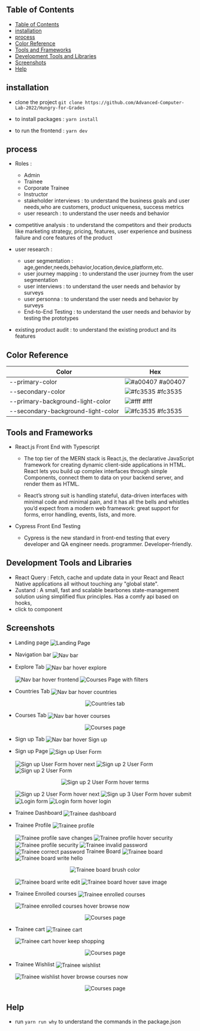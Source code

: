 ## Table of Contents

- [Table of Contents](#table-of-contents)
- [installation](#installation)
- [process](#process)
- [Color Reference](#color-reference)
- [Tools and Frameworks](#tools-and-frameworks)
- [Development Tools and Libraries](#development-tools-and-libraries)
- [Screenshots](#screenshots)
- [Help](#help)

## installation
- clone the project `git clone https://github.com/Advanced-Computer-Lab-2022/Hungry-for-Grades`

- to install packages : `yarn install`

- to run the frontend : `yarn dev`

## process

- Roles :

  - Admin
  - Trainee
  - Corporate Trainee
  - Instructor
  - stakeholder interviews : to understand the business goals and user needs,who are customers, product uniqueness, success metrics
  - user research : to understand the user needs and behavior

- competitive analysis : to understand the competitors and their products like marketing strategy, pricing, features, user experience and business failure and core features of the product
- user research :

  - user segmentation : age,gender,needs,behavior,location,device,platform,etc.
  - user journey mapping : to understand the user journey from the user segmentation
  - user interviews : to understand the user needs and behavior by surveys
  - user personna : to understand the user needs and behavior by surveys
  - End-to-End Testing : to understand the user needs and behavior by testing the prototypes

- existing product audit : to understand the existing product and its features

## Color Reference

| Color                              | Hex                                                              |
| ---------------------------------- | ---------------------------------------------------------------- |
| --primary-color                    | ![#a00407](https://via.placeholder.com/10/a00407?text=+) #a00407 |
| --secondary-color                  | ![#fc3535](https://via.placeholder.com/10/fc3535?text=+) #fc3535 |
| --primary-background-light-color   | ![#fff](https://via.placeholder.com/10/fff?text=+) #fff          |
| --secondary-background-light-color | ![#fc3535](https://via.placeholder.com/10/fc3535?text=+) #fc3535 |

## Tools and Frameworks

- React.js Front End with Typescript

  - The top tier of the MERN stack is React.js, the declarative JavaScript framework for creating dynamic client-side applications in HTML. React lets you build up complex interfaces through simple Components, connect them to data on your backend server, and render them as HTML.

  - React’s strong suit is handling stateful, data-driven interfaces with minimal code and minimal pain, and it has all the bells and whistles you’d expect from a modern web framework: great support for forms, error handling, events, lists, and more.

- Cypress Front End Testing
  - Cypress is the new standard in front-end testing that every developer and QA engineer needs. programmer. Developer-friendly.

## Development Tools and Libraries

- React Query : Fetch, cache and update data in your React and React Native applications all without touching any "global state".
- Zustand : A small, fast and scalable bearbones state-management solution using simplified flux principles. Has a comfy api based on hooks,
- click to component

## Screenshots

- Landing page
  <img src="../screenshots/Landing Page.png" alt="Landing Page" align="center" >

- Navigation bar
  <img src="../screenshots/Nav bar.png" alt="Nav bar" align="center" >

- Explore Tab
  <img src="../screenshots/Nav bar hover explore.png" alt="Nav bar hover explore" align="center">

  <img src="../screenshots/Explore Tab hover frontend.png" alt="Nav bar hover frontend" align="center">

  <img src="../screenshots/All courses filters.png" alt="Courses Page with filters" align="center">

- Countries Tab
  <img src="../screenshots/Nav bar hover countries.png" alt="Nav bar hover countries" align="center">

  <p align="center"><img src="../screenshots/Countries Tab.png" alt="Countries tab" align="center"> </p>

- Courses Tab
  <img src="../screenshots/Nav bar hover courses.png" alt="Nav bar hover courses" align="center">

  <p align="center"><img src="../screenshots/All courses page.png" alt="Courses page" align="center"> </p>

- Sign up Tab
  <img src="../screenshots/Nav bar hover sign up.png" alt="Nav bar hover Sign up" align="center">

- Sign up Page
  <img src="../screenshots/sign up 1.png" alt="Sign up User Form" align="center" >

  <img src="../screenshots/sign up 1 filled hover next.png" alt="Sign up User Form hover next" align="center" >

  <img src="../screenshots/sign up 2 filled.png" alt="Sign up 2 User Form" align="center" >

  <img src="../screenshots/sign up 2 filled hover terms.png" alt="Sign up 2 User Form" align="center" >

  <p align="center"><img src="../screenshots/sign up terms.png" alt="Sign up 2 User Form hover terms" align="center" > </p>

  <img src="../screenshots/sign up 2 filled hover next.png" alt="Sign up 2 User Form hover next" align="center" >

  <img src="../screenshots/sign up 3 filled hover submit.png" alt="Sign up 3 User Form hover submit" align="center" >

  <img src="../screenshots/login page.png" alt="Login form" align="center" >

  <img src="../screenshots/login page filled hover login.png" alt="Login form hover login" align="center" >

- Trainee Dashboard
  <img src="../screenshots/Trainee Dashboard.png" alt="Trainee dashboard" align="center" >

- Trainee Profile
  <img src="../screenshots/Trainee profile.png" alt="Trainee profile" align="center" >

    <img src="../screenshots/Trainee profile changes.png" alt="Trainee profile save changes" align="center" >

    <img src="../screenshots/Trainee profile hover security.png" alt="Trainee profile hover security" align="center" >

    <img src="../screenshots/Trainee profile security.png" alt="Trainee profile security" align="center" >

    <img src="../screenshots/Trainee invalid password.png" alt="Trainee invalid password" align="center" >

    <img src="../screenshots/Trainee Correct password.png" alt="Trainee correct password" align="center" >
  Trainee Board
    <img src="../screenshots/Trainee board.png" alt="Trainee board" align="center" >

    <img src="../screenshots/Trainee board write hello.png" alt="Trainee board write hello" align="center" >

    <p align="center"><img src="../screenshots/Trainee board brush color.png" alt="Trainee board brush color" align="center" > </p>

    <img src="../screenshots/Trainee board write edit.png" alt="Trainee board write edit" align="center" >

    <img src="../screenshots/Trainee board save image.png" alt="Trainee board hover save image" align="center" >

- Trainee Enrolled courses
  <img src="../screenshots/Trainee enrolled courses.png" alt="Trainee enrolled courses" align="center" >

  <img src="../screenshots/Trainee enrolled courses hover browse now.png" alt="Trainee enrolled courses hover browse now" align="center" >

  <p align="center"><img src="../screenshots/All courses page.png" alt="Courses page" align="center"> </p>

- Trainee cart
  <img src="../screenshots/Trainee cart.png" alt="Trainee cart" align="center" >

  <img src="../screenshots/Trainee cart hover keep shopping.png" alt="Trainee cart hover keep shopping" align="center" >

  <p align="center"><img src="../screenshots/All courses page.png" alt="Courses page" align="center"> </p>

- Trainee Wishlist
  <img src="../screenshots/Trainee wishlist.png" alt="Trainee wishlist" align="center" >

  <img src="../screenshots/Trainee wishlist hover browse courses now.png" alt="Trainee wishlist hover browse courses now" align="center" >

  <p align="center"><img src="../screenshots/All courses page.png" alt="Courses page" align="center"> </p>

## Help

- run `yarn run why` to understand the commands in the package.json
